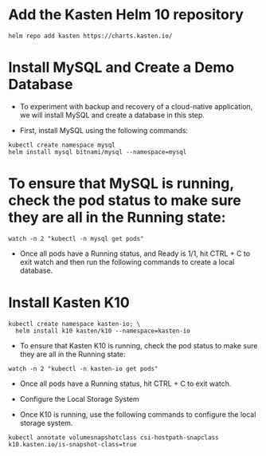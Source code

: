 # Add the Kasten Helm 10 repository
```
helm repo add kasten https://charts.kasten.io/
```
# Install MySQL and Create a Demo Database
- To experiment with backup and recovery of a cloud-native application, we will install MySQL and create a database in this step.

- First, install MySQL using the following commands:
```
kubectl create namespace mysql
helm install mysql bitnami/mysql --namespace=mysql
```
# To ensure that MySQL is running, check the pod status to make sure they are all in the Running state:
```
watch -n 2 "kubectl -n mysql get pods"
```

- Once all pods have a Running status, and Ready is 1/1, hit CTRL + C to exit watch and then run the following commands to create a local database.

# Install Kasten K10
```
kubectl create namespace kasten-io; \
  helm install k10 kasten/k10 --namespace=kasten-io
```

- To ensure that Kasten K10 is running, check the pod status to make sure they are all in the Running state:
```
watch -n 2 "kubectl -n kasten-io get pods"
```
- Once all pods have a Running status, hit CTRL + C to exit watch.

- Configure the Local Storage System
- Once K10 is running, use the following commands to configure the local storage system.

```
kubectl annotate volumesnapshotclass csi-hostpath-snapclass k10.kasten.io/is-snapshot-class=true
```

